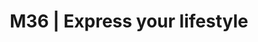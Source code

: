 ---
title: "M36 | Express your lifestyle"
url: /borna/m36-express-your-lifestyle/
shop: Allgemein
---